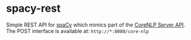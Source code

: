 # spacy-rest

Simple REST API for [spaCy](https://spacy.io/) which mimics part of the [CoreNLP Server API](https://stanfordnlp.github.io/CoreNLP/corenlp-server.html).
The POST interface is available at: `http://*:8080/core-nlp`
